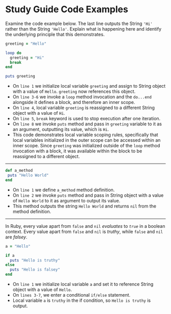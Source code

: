 # Study Guide Code Examples

 Examine the code example below. The last line outputs the String `'Hi'` rather than the String `'Hello'`. Explain what is happening here and identify the underlying principle that this demonstrates. 

```ruby
greeting = "Hello"

loop do 
  greeting = "Hi"
  break
end

puts greeting
```

- On `line 1` we initialize local variable `greeting` and assign to String object with a value of `Hello`. `greeting` now references this object.
- On `line 3-6` we invoke a `loop` method invocation and the `do...end` alongside it defines a block, and therefore an inner scope. 
- On `line 4`, local variable `greeting` is reassigned to a different String object with a value of `Hi`.
- On `line 5`, `break` keyword is used to stop execution after one iteration.
- On `line 8` we invoke `puts` method and pass in `greeting` variable to it as an argument, outputting its value, which is `Hi`. 
- This code demonstrates local variable scoping rules, specifically that local variables initialized in the outer scope can be accessed within an inner scope. Since `greeting` was initialized outside of the `loop` method invocation with a block, it was available within the block to be reassigned to a different object.

***

```ruby
def a_method
 puts "Hello World"
end
```

- On `line 1` we define `a_method` method definition.
- On `line 2` we invoke `puts` method and pass in String object with a value of `Hello World` to it as argument to output its value.
- This method outputs the string `Hello World` and returns `nil` from the method definition.

***

In Ruby, every value apart from `false` and `nil` *evaluates* to *`true`* in a boolean context. Every value apart from `false` and `nil` is *truthy*, while `false` and `nil` are *falsey*. 

```ruby
a = "Hello"

if a 
  puts "Hello is truthy"
else 
  puts "Hello is falsey"
end
```

- On `line 1` we initialize local variable `a` and set it to reference String object with a value of `Hello`.
- On `lines 3-7`, we enter a conditional `if/else` statement. 
- Local variable `a` is `truthy` in the if condition, so `Hello is truthy` is output. 